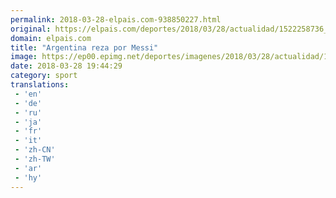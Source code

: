 ```yaml
---
permalink: 2018-03-28-elpais.com-938850227.html
original: https://elpais.com/deportes/2018/03/28/actualidad/1522258736_758171.html#?ref=rss&format=simple&link=link
domain: elpais.com
title: "Argentina reza por Messi"
image: https://ep00.epimg.net/deportes/imagenes/2018/03/28/actualidad/1522258736_758171_1522258933_rrss_normal.jpg
date: 2018-03-28 19:44:29
category: sport
translations: 
 - 'en'
 - 'de'
 - 'ru'
 - 'ja'
 - 'fr'
 - 'it'
 - 'zh-CN'
 - 'zh-TW'
 - 'ar'
 - 'hy'
---
```


